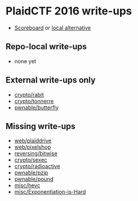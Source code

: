 # PlaidCTF 2016 write-ups

* [Scoreboard](https://play.plaidctf.com/scoreboard) or [local alternative](scoreboard.txt)

## Repo-local write-ups

* none yet

## External write-ups only

* [crypto/rabit](crypto/rabit)
* [crypto/tonnerre](crypto/tonnerre)
* [pwnable/butterfly](pwnable/butterfly)

## Missing write-ups

* [web/plaiddrive](web/plaiddrive)
* [web/pixelshop](web/pixelshop)
* [reversing/bitwise](reversing/bitwise)
* [crypto/sexec](crypto/sexec)
* [crypto/radioactive](crypto/radioactive)
* [pwnable/pzip](pwnable/pzip)
* [pwnable/pound](pwnable/pound)
* [misc/hevc](misc/hevc)
* [misc/Exponentiation-is-Hard](misc/Exponentiation-is-Hard)
